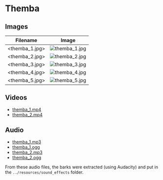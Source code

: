 # Themba

## Images

| Filename       | Image                         |
| -------------- | ----------------------------- |
| <themba_1.jpg> | ![themba_1.jpg](themba_1.jpg) |
| <themba_2.jpg> | ![themba_2.jpg](themba_2.jpg) |
| <themba_3.jpg> | ![themba_3.jpg](themba_3.jpg) |
| <themba_4.jpg> | ![themba_4.jpg](themba_4.jpg) |
| <themba_5.jpg> | ![themba_5.jpg](themba_5.jpg) |

## Videos

- [themba_1.mp4](themba_1.mp4)
- [themba_2.mp4](themba_2.mp4)

## Audio

- [themba_1.mp3](themba_1.mp3)
- [themba_1.ogg](themba_1.ogg)
- [themba_2.mp3](themba_2.mp3)
- [themba_2.ogg](themba_2.ogg)

From these audio files, the barks were extracted (using Audacity)
and put in the `../resources/sound_effects` folder.

